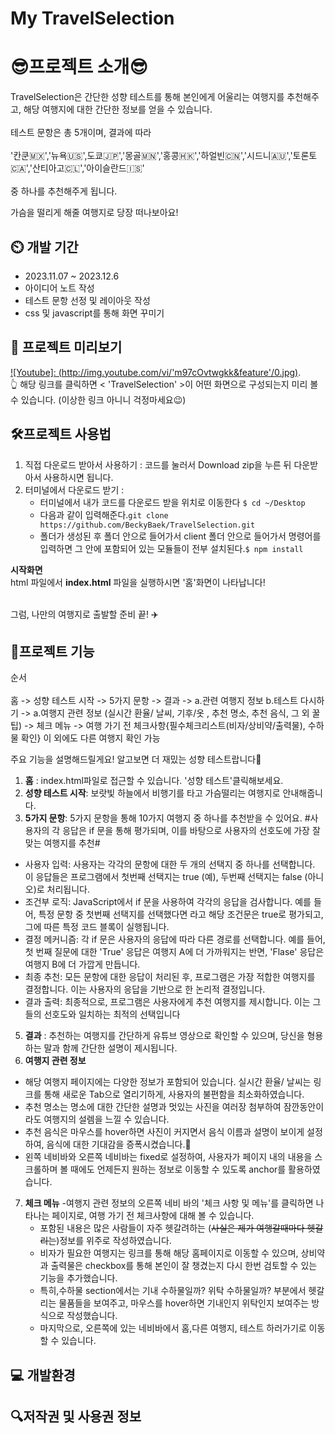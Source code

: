 # My TravelSelection

# 😎프로젝트 소개😎

TravelSelection은 간단한 성향 테스트를 통해 본인에게 어울리는 여행지를 추천해주고, 해당 여행지에 대한 간단한 정보를 얻을 수 있습니다. 
<br><br>
테스트 문항은 총 5개이며, 결과에 따라<br><br> '칸쿤🇲🇽','뉴욕🇺🇸',도쿄🇯🇵','몽골🇲🇳','홍콩🇭🇰','하얼빈🇨🇳','시드니🇦🇺','토론토🇨🇦','산티아고🇨🇱','아이슬란드🇮🇸'<br><br> 중 하나를 추천해주게 됩니다.<br>

가슴을 떨리게 해줄 여행지로 당장 떠나보아요! 

## ⏲️ 개발 기간  
- 2023.11.07 ~ 2023.12.6
- 아이디어 노트 작성
- 테스트 문항 선정 및 레이아웃 작성
- css 및 javascript를 통해 화면 꾸미기


## 👀 프로젝트 미리보기 
[![Youtube]: (http://img.youtube.com/vi/'m97cOvtwgkk&feature'/0.jpg)](https://youtu.be/m97cOvtwgkk?si=pJT8zeEdXLFTPJEf).<br>
👆 해당 링크를 클릭하면 < 'TravelSelection' >이 어떤 화면으로 구성되는지 미리 볼 수 있습니다. (이상한 링크 아니니 걱정마세요😉)


## 🛠프로젝트 사용법 
1. 직접 다운로드 받아서 사용하기 : 코드를 눌러서 Download zip을 누른 뒤 다운받아서 사용하시면 됩니다.
2. 터미널에서 다운로드 받기 :
   - 터미널에서 내가 코드를 다운로드 받을 위치로 이동한다 `$ cd ~/Desktop`
   - 다음과 같이 입력해준다.`git clone https://github.com/BeckyBaek/TravelSelection.git`
   - 폴더가 생성된 후 폴더 안으로 들어가서 client 폴더 안으로 들어가서 명령어를 입력하면 그 안에 포함되어 있는 모듈들이 전부 설치된다.`$ npm install`

  **시작화면**<br>
  html 파일에서 **index.html** 파일을 실행하시면 '홈'화면이 나타납니다! <br><br>

  그럼, 나만의 여행지로 출발할 준비 끝! ✈️

## 🤖프로젝트 기능 
순서<br><br>홈 -> 성향 테스트 시작 -> 5가지 문항 -> 결과 -> a.관련 여행지 정보 b.테스트 다시하기 -> a.여행지 관련 정보 (실시간 환율/ 날씨, 기후/옷 , 추천 명소, 추천 음식, 그 외 꿀팁) -> 체크 메뉴 -> 여행 가기 전 체크사항{필수체크리스트(비자/상비약/출력물), 수하물 확인} 이 외에도 다른 여행지 확인 가능 

주요 기능을 설명해드릴게요! 알고보면 더 재밌는 성향 테스트랍니다🤩
1. **홈** : index.html파일로 접근할 수 있습니다. '성향 테스트'클릭해보세요.
3. **성향 테스트 시작**: 보랏빛 하늘에서 비행기를 타고 가슴떨리는 여행지로 안내해줍니다.
4. **5가지 문항**: 5가지 문항을 통해 10가지 여행지 중 하나를 추천받을 수 있어요.
\#사용자의 각 응답은 if 문을 통해 평가되며, 이를 바탕으로 사용자의 선호도에 가장 잘 맞는 여행지를 추천\#
- 사용자 입력: 사용자는 각각의 문항에 대한 두 개의 선택지 중 하나를 선택합니다. 이 응답들은 프로그램에서 첫번째 선택지는 true (예), 두번째 선택지는 false (아니오)로 처리됩니다.
- 조건부 로직: JavaScript에서 if 문을 사용하여 각각의 응답을 검사합니다. 예를 들어, 특정 문항 중 첫번째 선택지를 선택했다면 라고 해당 조건문은 true로 평가되고, 그에 따른 특정 코드 블록이 실행됩니다.
- 결정 메커니즘: 각 if 문은 사용자의 응답에 따라 다른 경로를 선택합니다. 예를 들어, 첫 번째 질문에 대한 'True' 응답은 여행지 A에 더 가까워지는 반면, 'Flase' 응답은 여행지 B에 더 가깝게 만듭니다.
- 최종 추천: 모든 문항에 대한 응답이 처리된 후, 프로그램은 가장 적합한 여행지를 결정합니다. 이는 사용자의 응답을 기반으로 한 논리적 결정입니다.
- 결과 출력: 최종적으로, 프로그램은 사용자에게 추천 여행지를 제시합니다. 이는 그들의 선호도와 일치하는 최적의 선택입니다
5. **결과** : 추천하는 여행지를 간단하게 유튜브 영상으로 확인할 수 있으며, 당신을 형용하는 말과 함께 간단한 설명이 제시됩니다.
6. **여행지 관련 정보**
  - 해당 여행지 페이지에는 다양한 정보가 포함되어 있습니다. 실시간 환율/ 날씨는 링크를 통해 새로운 Tab으로 열리기하게, 사용자의 불편함을 최소화하였습니다.
  - 추천 명소는 명소에 대한 간단한 설명과 멋있는 사진을 여러장 첨부하여 잠깐동안이라도 여행지의 설렘을 느낄 수 있습니다.
  - 추천 음식은 마우스를 hover하면 사진이 커지면서 음식 이름과 설명이 보이게 설정하여, 음식에 대한 기대감을 증폭시켰습니다.🤤
  - 왼쪽 네비바와 오른쪽 네비바는 fixed로 설정하여, 사용자가 페이지 내의 내용을 스크롤하며 볼 때에도 언제든지 원하는 정보로 이동할 수 있도록 anchor를 활용하였습니다.
7. **체크 메뉴**
    -여행지 관련 정보의 오른쪽 네비 바의 '체크 사항 및 메뉴'를 클릭하면 나타나는 페이지로, 여행 가기 전 체크사항에 대해 볼 수 있습니다.
    - 포함된 내용은 많은 사람들이 자주 헷갈려하는 (~~사실은 제가 여행갈때마다 헷갈리는~~)정보를 위주로 작성하였습니다.
    - 비자가 필요한 여행지는 링크를 통해 해당 홈페이지로 이동할 수 있으며, 상비약과 출력물은 checkbox를 통해 본인이 잘 챙겼는지 다시 한번 검토할 수 있는 기능을 추가했습니다.
    - 특히,수하물 section에서는 기내 수하물일까? 위탁 수하물일까? 부분에서 헷갈리는 물품들을 보여주고, 마우스를 hover하면 기내인지 위탁인지 보여주는 방식으로 작성했습니다.
    - 마지막으로, 오른쪽에 있는 네비바에서 홈,다른 여행지, 테스트 하러가기로 이동할 수 있습니다. 

## 💻 개발환경 

## 🔍저작권 및 사용권 정보
